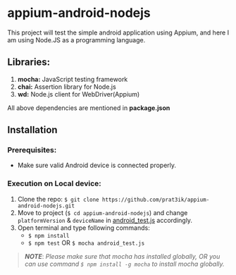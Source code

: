 # appium-android-nodejs

This project will test the simple android application using Appium, and here I am using Node.JS as a programming language.

## Libraries:
1) **mocha:** JavaScript testing framework
2) **chai:** Assertion library for Node.js 
3) **wd:**  Node.js client for WebDriver(Appium) 

All above dependencies are mentioned in **package.json**

## Installation
### Prerequisites:
* Make sure valid Android device is connected properly.

### Execution on Local device:

1) Clone the repo: `$ git clone https://github.com/prat3ik/appium-android-nodejs.git`
2) Move to project (`$ cd appium-android-nodejs`) and change `platformVersion` & `deviceName` in [android_test.js](https://github.com/prat3ik/appium-android-nodejs/blob/master/test/android_test.js) accordingly.
3) Open terminal and type following commands:
	*  `$ npm install`
	*  `$ npm test` OR `$ mocha android_test.js`

>  ***NOTE***: *Please make sure that mocha has installed globally, OR you can use command `$ npm install -g mocha` to install mocha globally.*
